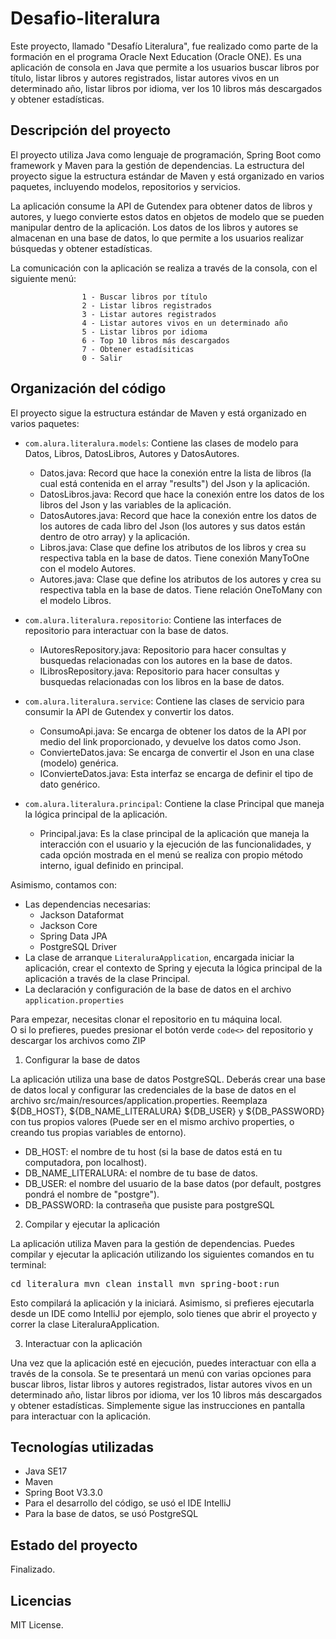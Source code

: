 # Desafio-literalura
Este proyecto, llamado "Desafío Literalura", fue realizado como parte de la formación en el programa Oracle Next Education (Oracle ONE). Es una aplicación de consola en Java que permite a los usuarios buscar libros por título, listar libros y autores registrados, listar autores vivos en un determinado año, listar libros por idioma, ver los 10 libros más descargados y obtener estadísticas.

## Descripción del proyecto
El proyecto utiliza Java como lenguaje de programación, Spring Boot como framework y Maven para la gestión de dependencias. La estructura del proyecto sigue la estructura estándar de Maven y está organizado en varios paquetes, incluyendo modelos, repositorios y servicios.

La aplicación consume la API de Gutendex para obtener datos de libros y autores, y luego convierte estos datos en objetos de modelo que se pueden manipular dentro de la aplicación. Los datos de los libros y autores se almacenan en una base de datos, lo que permite a los usuarios realizar búsquedas y obtener estadísticas.

La comunicación con la aplicación se realiza a través de la consola, con el siguiente menú: 

                    1 - Buscar libros por título
                    2 - Listar libros registrados
                    3 - Listar autores registrados
                    4 - Listar autores vivos en un determinado año
                    5 - Listar libros por idioma
                    6 - Top 10 libros más descargados
                    7 - Obtener estadísiticas
                    0 - Salir

## Organización del código
El proyecto sigue la estructura estándar de Maven y está organizado en varios paquetes:

- `com.alura.literalura.models`: Contiene las clases de modelo para Datos, Libros, DatosLibros, Autores y DatosAutores.
  - Datos.java: Record que hace la conexión entre la lista de libros (la cual está contenida en el array "results") del Json y la aplicación.
  - DatosLibros.java: Record que hace la conexión entre los datos de los libros del Json y las variables de la aplicación.
  - DatosAutores.java: Record que hace la conexión entre los datos de los autores de cada libro del Json (los autores y sus datos están dentro de otro array) y la aplicación.
  - Libros.java: Clase que define los atributos de los libros y crea su respectiva tabla en la base de datos. Tiene conexión ManyToOne con el modelo Autores.
  - Autores.java: Clase que define los atributos de los autores y crea su respectiva tabla en la base de datos. Tiene relación OneToMany con el modelo Libros.

- `com.alura.literalura.repositorio`: Contiene las interfaces de repositorio para interactuar con la base de datos.
  -  IAutoresRepository.java: Repositorio para hacer consultas y busquedas relacionadas con los autores en la base de datos.
  -  ILibrosRepository.java: Repositorio para hacer consultas y busquedas relacionadas con los libros en la base de datos.
  
- `com.alura.literalura.service`: Contiene las clases de servicio para consumir la API de Gutendex y convertir los datos.
  - ConsumoApi.java: Se encarga de obtener los datos de la API por medio del link proporcionado, y devuelve los datos como Json.
  - ConvierteDatos.java: Se encarga de convertir el Json en una clase (modelo) genérica.
  - IConvierteDatos.java: Esta interfaz se encarga de definir el tipo de dato genérico.

- `com.alura.literalura.principal`: Contiene la clase Principal que maneja la lógica principal de la aplicación.
  - Principal.java: Es la clase principal de la aplicación que maneja la interacción con el usuario y la ejecución de las funcionalidades, y cada opción mostrada en el menú se realiza con propio método interno, igual definido en principal.

Asimismo, contamos con:
- Las dependencias necesarias:
  - Jackson Dataformat
  - Jackson Core
  - Spring Data JPA
  - PostgreSQL Driver
- La clase de arranque `LiteraluraApplication`, encargada iniciar la aplicación, crear el contexto de Spring y ejecuta la lógica principal de la aplicación a través de la clase Principal.
- La declaración y configuración de la base de datos en el archivo `application.properties`

Para empezar, necesitas clonar el repositorio en tu máquina local.    
O si lo prefieres, puedes presionar el botón verde `code<>` del repositorio y descargar los archivos como ZIP

1. Configurar la base de datos

La aplicación utiliza una base de datos PostgreSQL. Deberás crear una base de datos local y configurar las credenciales de la base de datos en el archivo src/main/resources/application.properties. Reemplaza ${DB_HOST}, ${DB_NAME_LITERALURA} ${DB_USER} y ${DB_PASSWORD} con tus propios valores (Puede ser en el mismo archivo properties, o creando tus propias variables de entorno).
- DB_HOST: el nombre de tu host (si la base de datos está en tu computadora, pon localhost).
- DB_NAME_LITERALURA: el nombre de tu base de datos.
- DB_USER: el nombre del usuario de la base datos (por default, postgres pondrá el nombre de "postgre").
- DB_PASSWORD: la contraseña que pusiste para postgreSQL

2. Compilar y ejecutar la aplicación

La aplicación utiliza Maven para la gestión de dependencias. Puedes compilar y ejecutar la aplicación utilizando los siguientes comandos en tu terminal:  <pre>cd literalura mvn clean install mvn spring-boot:run </pre> Esto compilará la aplicación y la iniciará.
Asimismo, si prefieres ejecutarla desde un IDE como IntelliJ por ejemplo, solo tienes que abrir el proyecto y correr la clase LiteraluraApplication.

3. Interactuar con la aplicación

Una vez que la aplicación esté en ejecución, puedes interactuar con ella a través de la consola. Se te presentará un menú con varias opciones para buscar libros, listar libros y autores registrados, listar autores vivos en un determinado año, listar libros por idioma, ver los 10 libros más descargados y obtener estadísticas.  Simplemente sigue las instrucciones en pantalla para interactuar con la aplicación.

## Tecnologías utilizadas
- Java SE17
- Maven
- Spring Boot V3.3.0
- Para el desarrollo del código, se usó el IDE IntelliJ
- Para la base de datos, se usó PostgreSQL

## Estado del proyecto

Finalizado.

## Licencias

MIT License.

